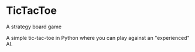 # TicTacToe
A strategy board game

A simple tic-tac-toe in Python where you can play against an "experienced" AI.
